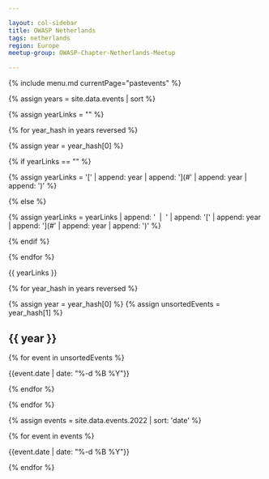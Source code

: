 ```yaml
---

layout: col-sidebar
title: OWASP Netherlands
tags: netherlands
region: Europe
meetup-group: OWASP-Chapter-Netherlands-Meetup

---
```


{% include menu.md currentPage="pastevents" %} 

{% assign years = site.data.events | sort %}

{% assign yearLinks = "" %}

{% for year_hash in years reversed %}

{% assign year = year_hash[0] %}

{% if yearLinks == "" %}

{% assign yearLinks = '[' | append: year | append: '](#' | append: year | append: ')' %}

{% else %}

{% assign yearLinks = yearLinks | append: ' &nbsp;&#124;&nbsp; ' | append: '[' | append: year | append: '](#' | append: year | append: ')' %}

{% endif %}

{% endfor %}

{{ yearLinks }}

{% for year_hash in years reversed %}

{% assign year = year_hash[0] %}
{% assign unsortedEvents = year_hash[1] %}

## {{ year }}

{% for event in unsortedEvents %}

{{event.date | date: "%-d %B %Y"}}

{% endfor %}

{% endfor %}

{% assign events = site.data.events.2022 | sort: 'date' %}

{% for event in events %}

{{event.date | date: "%-d %B %Y"}}

{% endfor %}
